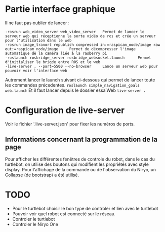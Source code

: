# Partie interface graphique

Il ne faut pas oublier de lancer :

	-rosrun web_video_server web_video_server 	Permet de lancer le serveur web qui réceptionne la sorte vidéo de ros et crée un serveur pour l'utilisation dans le web
	-rosrun image_tranort republish compressed in:=raspicam_node/image raw out:=raspicam_node/image		Permet de décompresser l'image automatique de la caméra liée à la rasberry pi
	-roslaunch rosbridge_server rosbridge_websocket.launch		Permet d'initialiser le brigde entre ROS et le web
	-live-server . --port=5500 --no-browser		Lance un serveur web pour pouvoir voir l'interface web


Autrement lancer le launch suivant ci-dessous qui permet de lancer toute les commandes précedentes.
`roslaunch simple_navigation_goals web.launch`
Et il faut lancer depuis le dossier essaiWeb
`live-server .`

# Configuration de live-server
Voir le fichier '.live-server.json' pour fixer les numéros de ports.

## Informations concernant la programmation de la page
Pour afficher les différentes fenêtres de controle du robot, dans le cas du turtlebot, on utilise des boutons qui modifient les propriétés avec style display. 
Pour l'affichage de la commande ou de l'observation du Niryo, un Collapse (de bootstrap) a été utilisé.


# TODO 
- Pour le turtlebot choisir le bon type de controler et lien avec le turtlebot
- Pouvoir voir quel robot est connecté sur le réseau.
- Controler le turtlebot
- Controler le Niryo One


